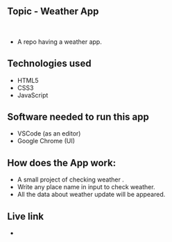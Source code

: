 ## Topic - Weather App
​
- A repo having a weather app.
​
## Technologies used
- HTML5 
- CSS3
- JavaScript 

## Software needed to run this app
- VSCode (as an editor)
- Google Chrome (UI)

## How does the App work:
- A small project of checking weather .
- Write any place name in input to check weather. 
- All the data about weather update will be appeared.

## Live link
-